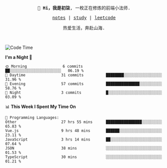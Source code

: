<p align="center">
  <samp>
    <span><strong>👋 Hi，我是初柒</strong>,</span>
    <span>一枚正在修炼的前端小法师.</span>
  </samp>
</p>

<p align="center">
  <samp>
    <a href="https://www.wolai.com/dec-seven/wyPFvMTwAcD9muc6RMfThB">notes</a> |
    <a href="https://github.com/dec-seven/fe-study">study</a> |
    <a href="https://leetcode.cn/u/dec-seven/">leetcode</a>
  </samp>
</p>
<p align="center">
  <samp>
    <span>热爱生活，奔赴山海.</span>
  </samp>
</p>
<br>

<!--START_SECTION:waka-->
![Code Time](http://img.shields.io/badge/Code%20Time-969%20hrs%2015%20mins-blue)

**I'm a Night 🦉** 

```text
🌞 Morning                6 commits           ██░░░░░░░░░░░░░░░░░░░░░░░   06.19 % 
🌆 Daytime                31 commits          ████████░░░░░░░░░░░░░░░░░   31.96 % 
🌃 Evening                57 commits          ███████████████░░░░░░░░░░   58.76 % 
🌙 Night                  3 commits           █░░░░░░░░░░░░░░░░░░░░░░░░   03.09 % 
```


📊 **This Week I Spent My Time On** 

```text
💬 Programming Languages: 
Other                    27 hrs 55 mins      ████████████████░░░░░░░░░   65.83 % 
Vue.js                   9 hrs 48 mins       ██████░░░░░░░░░░░░░░░░░░░   23.11 % 
JavaScript               3 hrs 14 mins       ██░░░░░░░░░░░░░░░░░░░░░░░   07.64 % 
JSON                     38 mins             ░░░░░░░░░░░░░░░░░░░░░░░░░   01.53 % 
TypeScript               30 mins             ░░░░░░░░░░░░░░░░░░░░░░░░░   01.21 % 
```


<!--END_SECTION:waka-->

